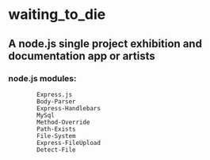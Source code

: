 # waiting_to_die

## A node.js single project exhibition and documentation app or artists

### node.js modules:
            Express.js
            Body-Parser
            Express-Handlebars
            MySql
            Method-Override
            Path-Exists
            File-System
            Express-FileUpload
            Detect-File

